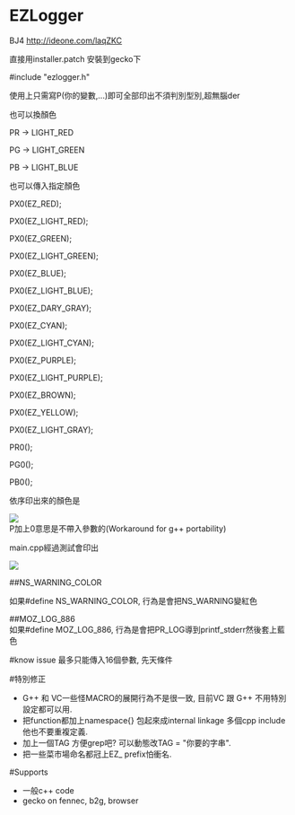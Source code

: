 # EZLogger
BJ4
http://ideone.com/laqZKC 

直接用installer.patch 安裝到gecko下

\#include "ezlogger.h"  

使用上只需寫P(你的變數,...)即可全部印出不須判別型別,超無腦der  

也可以換顏色  

PR -> LIGHT_RED  

PG -> LIGHT_GREEN  

PB -> LIGHT_BLUE  

也可以傳入指定顏色  

PX0(EZ_RED);  

PX0(EZ_LIGHT_RED);  

PX0(EZ_GREEN);  

PX0(EZ_LIGHT_GREEN);  

PX0(EZ_BLUE);  

PX0(EZ_LIGHT_BLUE);  

PX0(EZ_DARY_GRAY);  

PX0(EZ_CYAN);  

PX0(EZ_LIGHT_CYAN);  

PX0(EZ_PURPLE);  

PX0(EZ_LIGHT_PURPLE);  

PX0(EZ_BROWN);  

PX0(EZ_YELLOW);  

PX0(EZ_LIGHT_GRAY);  

PR0();  

PG0();  

PB0();  

依序印出來的顏色是  

<a href="" target="_blank"><img src="https://dl.dropboxusercontent.com/u/15611020/color.png"/></a>  
P加上0意思是不帶入參數的(Workaround for g++ portability)  

main.cpp經過測試會印出  

<a href="" target="_blank"><img src="https://dl.dropboxusercontent.com/u/15611020/result.png"/></a>  

##NS_WARNING_COLOR  

如果#define NS_WARNING_COLOR, 行為是會把NS_WARNING變紅色  

##MOZ_LOG_886  
如果#define MOZ_LOG_886, 行為是會把PR_LOG導到printf_stderr然後套上藍色  

#know issue
最多只能傳入16個參數, 先天條件

#特別修正
- G++ 和 VC一些怪MACRO的展開行為不是很一致, 目前VC 跟 G++ 不用特別設定都可以用.
- 把function都加上namespace{} 包起來成internal linkage 多個cpp include他也不要重複定義.
- 加上一個TAG 方便grep吧? 可以動態改TAG = "你要的字串".
- 把一些菜市場命名都冠上EZ_ prefix怕衝名.

#Supports
- 一般c++ code
- gecko on fennec, b2g, browser

